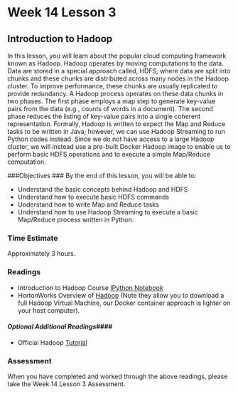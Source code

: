 # Week 14 Lesson 3 #
## Introduction to Hadoop ##

In this lesson, you will learn about the popular cloud computing framework known as Hadoop. Hadoop operates by moving computations to the data. Data are stored in a special approach called, HDFS, where data are split into chunks and these chunks are distributed across many nodes in the Hadoop cluster. To improve performance, these chunks are usually replicated to provide redundancy. A Hadoop process operates on these data chunks in two phases. The first phase employs a map step to generate key-value pairs from the data (e.g., counts of words in a document). The second phase reduces the listing of key-value pairs into a single coherent representation. Formally, Hadoop is written to expect the Map and Reduce tasks to be written in Java; however, we can use Hadoop Streaming to run Python codes instead. Since we do not have access to a large Hadoop cluster, we will instead use a pre-built Docker Hadoop image to enable us to perform basic HDFS operations and to execute a simple Map/Reduce computation.

###Objectives ###
By the end of this lesson, you will be able to:

- Understand the basic concepts behind Hadoop and HDFS
- Understand how to execute basic HDFS commands
- Understand how to write Map and Reduce tasks
- Understand how to use Hadoop Streaming to execute a basic Map/Reduce process written in Python.

### Time Estimate ###

Approximately 3 hours.

### Readings ####

- Introduction to Hadoop Course [IPython Notebook](notebook/intro2dh.ipynb)
- HortonWorks Overview of [Hadoop](http://hortonworks.com/hadoop-tutorial/hello-world-an-introduction-to-hadoop-hcatalog-hive-and-pig/#overview) (Note they allow you to download a full Hadoop Virtual Machine, our Docker container approach is lighter on your host computer).


#### *Optional Additional Readings*####

- Official Hadoop [Tutorial](https://hadoop.apache.org/docs/r2.6.0/hadoop-mapreduce-client/hadoop-mapreduce-client-core/MapReduceTutorial.html)

### Assessment ###

When you have completed and worked through the above readings, please take the Week 14 Lesson 3 Assessment.
